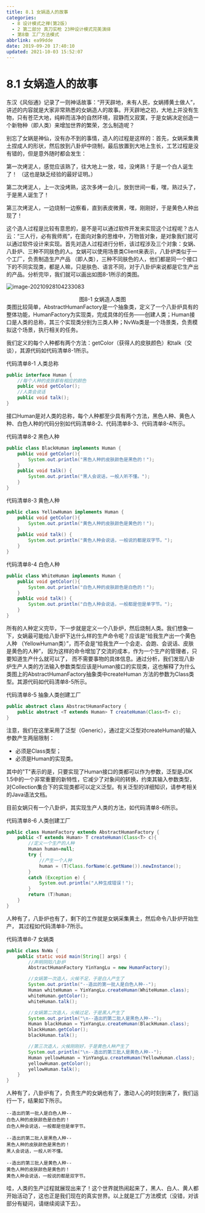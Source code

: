 ```yaml
---
title: 8.1 女娲造人的故事
categories:
  - 8 设计模式之禅(第2版)
  - 2 第二部分 真刀实枪 23种设计模式完美演绎
  - 第8章 工厂方法模式
abbrlink: ea99dde
date: 2019-09-20 17:40:10
updated: 2021-10-03 15:52:07
---
```

# 8.1 女娲造人的故事 #
东汉《风俗通》记录了一则神话故事：“开天辟地，未有人民，女娲搏黄土做人”，讲述的内容就是大家非常熟悉的女娲造人的故事。开天辟地之初，大地上并没有生物，只有苍茫大地，纯粹而洁净的自然环境，寂静而又寂寞，于是女娲决定创造一个新物种（即人类）来增加世界的繁荣，怎么制造呢？

别忘了女娲是神仙，没有办不到的事情，造人的过程是这样的：首先，女娲采集黄土捏成人的形状，然后放到八卦炉中烧制，最后放置到大地上生长，工艺过程是没有错的，但是意外随时都会发生：

第一次烤泥人，感觉应该熟了，往大地上一放，哇，没烤熟！于是一个白人诞生了！ （这也是缺乏经验的最好证明。）

第二次烤泥人，上一次没烤熟，这次多烤一会儿，放到世间一看，嘿，熟过头了，于是黑人诞生了！

第三次烤泥人，一边烧制一边察看，直到表皮微黄，嘿，刚刚好，于是黄色人种出现了！

这个造人过程是比较有意思的，是不是可以通过软件开发来实现这个过程呢？古人云：“三人行，必有我师焉”，在面向对象的思维中，万物皆对象，是对象我们就可以通过软件设计来实现。首先对造人过程进行分析，该过程涉及三个对象：女娲、八卦炉、三种不同肤色的人。女娲可以使用场景类Client来表示，八卦炉类似于一个工厂，负责制造生产产品 （即人类），三种不同肤色的人，他们都是同一个接口下的不同实现类，都是人嘛，只是肤色、语言不同，对于八卦炉来说都是它生产出的产品。分析完毕，我们就可以画出如图8-1所示的类图。

![image-20210928104233083](https://gitee.com/XiaoLan223/images/raw/master/Blog/Sum/20210928104233.png)
<center>图8-1 女娲造人类图</center>
类图比较简单，AbstractHumanFactory是一个抽象类，定义了一个八卦炉具有的整体功能，HumanFactory为实现类，完成具体的任务——创建人类；Human接口是人类的总称，其三个实现类分别为三类人种；NvWa类是一个场景类，负责模拟这个场景，执行相关的任务。

我们定义的每个人种都有两个方法：getColor（获得人的皮肤颜色）和talk（交谈），其源代码如代码清单8-1所示。

代码清单8-1 人类总称

```java
public interface Human {
    //每个人种的皮肤都有相应的颜色
    public void getColor();
    //人类会说话
    public void talk();
}
```

接口Human是对人类的总称，每个人种都至少具有两个方法，黑色人种、黄色人种、白色人种的代码分别如代码清单8-2、代码清单8-3、代码清单8-4所示。

代码清单8-2 黑色人种

```java
public class BlackHuman implements Human {
    public void getColor(){
        System.out.println("黑色人种的皮肤颜色是黑色的！");
    }
    public void talk() {
        System.out.println("黑人会说话，一般人听不懂。");
    }
}
```

代码清单8-3 黄色人种

```java
public class YellowHuman implements Human {
    public void getColor(){
        System.out.println("黄色人种的皮肤颜色是黄色的！");
    }
    public void talk() {
        System.out.println("黄色人种会说话，一般说的都是双字节。");
    }
}
```

代码清单8-4 白色人种

```java
public class WhiteHuman implements Human {
    public void getColor(){
        System.out.println("白色人种的皮肤颜色是白色的！");
    }
    public void talk() {
        System.out.println("白色人种会说话，一般都是但是单字节。");
    }
}
```

所有的人种定义完毕，下一步就是定义一个八卦炉，然后烧制人类。我们想象一下，女娲最可能给八卦炉下达什么样的生产命令呢？应该是“给我生产出一个黄色人种 （YellowHuman类）”，而不会是“给我生产一个会走、会跑、会说话、皮肤是黄色的人种”， 因为这样的命令增加了交流的成本，作为一个生产的管理者，只要知道生产什么就可以了， 而不需要事物的具体信息。通过分析，我们发现八卦炉生产人类的方法输入参数类型应该是Human接口的实现类，这也解释了为什么类图上的AbstractHumanFactory抽象类中createHuman 方法的参数为Class类型。其源代码如代码清单8-5所示。

代码清单8-5 抽象人类创建工厂
```java
public abstract class AbstractHumanFactory {
    public abstract <T extends Human> T createHuman(Class<T> c);
}
```

注意，我们在这里采用了泛型（Generic），通过定义泛型对createHuman的输入参数产生两层限制：
- 必须是Class类型；
- 必须是Human的实现类。

其中的"T"表示的是，只要实现了Human接口的类都可以作为参数，泛型是JDK 1.5中的一个非常重要的新特性，它减少了对象间的转换，约束其输入参数类型，对Collection集合下的实现类都可以定义泛型。有关泛型的详细知识，请参考相关的Java语法文档。

目前女娲只有一个八卦炉，其实现生产人类的方法，如代码清单8-6所示。

代码清单8-6 人类创建工厂

```java
public class HumanFactory extends AbstractHumanFactory {
    public <T extends Human> T createHuman(Class<T> c){
        //定义一个生产的人种
        Human human=null;
        try {
            //产生一个人种
            human = (T)Class.forName(c.getName()).newInstance();
        }
        catch (Exception e) {
            System.out.println("人种生成错误！");
        }
        return (T)human;
    }
}
```

人种有了，八卦炉也有了，剩下的工作就是女娲采集黄土，然后命令八卦炉开始生产， 其过程如代码清单8-7所示。

代码清单8-7 女娲类

```java
public class NvWa {
    public static void main(String[] args) {
        //声明阴阳八卦炉
        AbstractHumanFactory YinYangLu = new HumanFactory();

        //女娲第一次造人，火候不足，于是白人产生了
        System.out.println("--造出的第一批人是白色人种--");
        Human whiteHuman = YinYangLu.createHuman(WhiteHuman.class);
        whiteHuman.getColor();
        whiteHuman.talk();

        //女娲第二次造人，火候过足，于是黑人产生了
        System.out.println("\n--造出的第二批人是黑色人种--");
        Human blackHuman = YinYangLu.createHuman(BlackHuman.class);
        blackHuman.getColor();
        blackHuman.talk();

        //第三次造人，火候刚刚好，于是黄色人种产生了
        System.out.println("\n--造出的第三批人是黄色人种--");
        Human yellowHuman = YinYangLu.createHuman(YellowHuman.class);
        yellowHuman.getColor();
        yellowHuman.talk();
    }
}
```

人种有了，八卦炉有了，负责生产的女娲也有了，激动人心的时刻到来了，我们运行一下，结果如下所示。

```
--造出的第一批人是白色人种--
白色人种的皮肤颜色是白色的！
白色人种会说话，一般都是但是单字节。

--造出的第二批人是黑色人种--
黑色人种的皮肤颜色是黑色的！
黑人会说话，一般人听不懂。

--造出的第三批人是黄色人种--
黄色人种的皮肤颜色是黄色的！
黄色人种会说话，一般说的都是双字节。

```

哇，人类的生产过程就展现出来了！这个世界就热闹起来了，黑人、白人、黄人都开始活动了，这也正是我们现在的真实世界。以上就是工厂方法模式（没错，对该部分有疑问，请继续阅读下去）。

